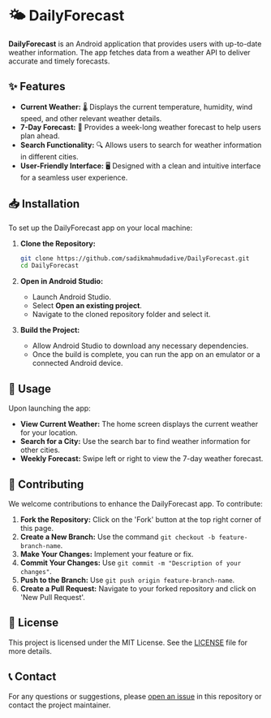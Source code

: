 # 🌤️ DailyForecast

**DailyForecast** is an Android application that provides users with up-to-date weather information. The app fetches data from a weather API to deliver accurate and timely forecasts.

## ✨ Features
- **Current Weather:** 🌡️ Displays the current temperature, humidity, wind speed, and other relevant weather details.
- **7-Day Forecast:** 📅 Provides a week-long weather forecast to help users plan ahead.
- **Search Functionality:** 🔍 Allows users to search for weather information in different cities.
- **User-Friendly Interface:** 🖥️ Designed with a clean and intuitive interface for a seamless user experience.

## 📥 Installation
To set up the DailyForecast app on your local machine:

1. **Clone the Repository:**
    ```bash
    git clone https://github.com/sadikmahmudadive/DailyForecast.git
    cd DailyForecast
    ```

2. **Open in Android Studio:**
    - Launch Android Studio.
    - Select **Open an existing project**.
    - Navigate to the cloned repository folder and select it.

3. **Build the Project:**
    - Allow Android Studio to download any necessary dependencies.
    - Once the build is complete, you can run the app on an emulator or a connected Android device.

## 📱 Usage
Upon launching the app:

- **View Current Weather:** The home screen displays the current weather for your location.
- **Search for a City:** Use the search bar to find weather information for other cities.
- **Weekly Forecast:** Swipe left or right to view the 7-day weather forecast.

## 🤝 Contributing
We welcome contributions to enhance the DailyForecast app. To contribute:

1. **Fork the Repository:** Click on the 'Fork' button at the top right corner of this page.
2. **Create a New Branch:** Use the command `git checkout -b feature-branch-name`.
3. **Make Your Changes:** Implement your feature or fix.
4. **Commit Your Changes:** Use `git commit -m "Description of your changes"`.
5. **Push to the Branch:** Use `git push origin feature-branch-name`.
6. **Create a Pull Request:** Navigate to your forked repository and click on 'New Pull Request'.

## 📜 License
This project is licensed under the MIT License. See the [LICENSE](LICENSE) file for more details.

## 📞 Contact
For any questions or suggestions, please [open an issue](https://github.com/sadikmahmudadive/DailyForecast/issues) in this repository or contact the project maintainer.

